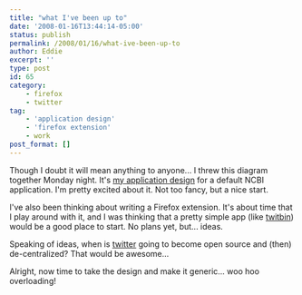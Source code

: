 ```yaml
---
title: "what I've been up to"
date: '2008-01-16T13:44:14-05:00'
status: publish
permalink: /2008/01/16/what-ive-been-up-to
author: Eddie
excerpt: ''
type: post
id: 65
category:
    - firefox
    - twitter
tag:
    - 'application design'
    - 'firefox extension'
    - work
post_format: []
---
```

Though I doubt it will mean anything to anyone... I threw this diagram together Monday night. It's [](http://edwardwelker.com/wordpress/wp-content/uploads/2008/01/myncbiwireframesv1.pdf "NCBI Application design")[my application design](http://www.eddiewelker.com/wp-content/uploads/2008/01/ncbibaseapp_designv1.pdf "my application design") for a default NCBI application. I'm pretty excited about it. Not too fancy, but a nice start.

I've also been thinking about writing a Firefox extension. It's about time that I play around with it, and I was thinking that a pretty simple app (like [twitbin](http://www.twitbin.com/)) would be a good place to start. No plans yet, but... ideas.

Speaking of ideas, when is [twitter](http://twitter.com) going to become open source and (then) de-centralized? That would be awesome...

Alright, now time to take the design and make it generic... woo hoo overloading!